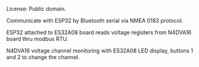 License: Public domain.

Communicate with ESP32 by Bluetooth serial via NMEA 0183 protocol.

ESP32 attached to ES32A08 board reads voltage registers from N4DVA16 board thru modbus RTU.

N4DVA16 voltage channel monitoring with ES32A08 LED display, buttons 1 and 2 to change the channel.
